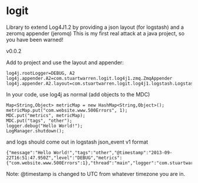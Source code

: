 logit
=====

Library to extend Log4J1.2 by providing a json layout (for logstash) and a zeromq appender (jeromq)
This is my first real attack at a java project, so you have been warned!

v0.0.2

Add to project and use the layout and appender:
```
log4j.rootLogger=DEBUG, A2
log4j.appender.A2=com.stuartwarren.logit.log4j1.zmq.ZmqAppender
log4j.appender.A2.layout=com.stuartwarren.logit.log4j1.logstash.LogstashV1Layout
```
In your code, use log4j as normal (add objects to the MDC)
```
Map<String,Object> metricMap = new HashMap<String,Object>();
metricMap.put("com.website.www.500Errors", 1);
MDC.put("metrics", metricMap);
MDC.put("tags", "other");
logger.debug("Hello World!");
LogManager.shutdown();
```
and logs should come out in logstash json_event v1 format
```
{"message":"Hello World!","tags":"other","@timestamp":"2013-09-22T16:51:47.950Z","level":"DEBUG","metrics":{"com.website.www.500Errors":1},"thread":"main","logger":"com.stuartwarren.logit.LogIt","@version":"1"}
```
Note: @timestamp is changed to UTC from whatever timezone you are in.
